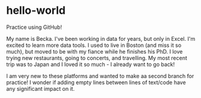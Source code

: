 # hello-world
Practice using GitHub!

My name is Becka. I've been working in data for years, but only in Excel. I'm excited to learn more data tools. I used to live in Boston (and miss it so much), but moved to be with my fiance while he finishes his PhD. I love trying new restaurants, going to concerts, and travelling. My most recent trip was to Japan and I loved it so much - I already want to go back!

I am very new to these platforms and wanted to make aa second branch for practice! I wonder if adding empty lines between lines of text/code have any significant impact on it.
